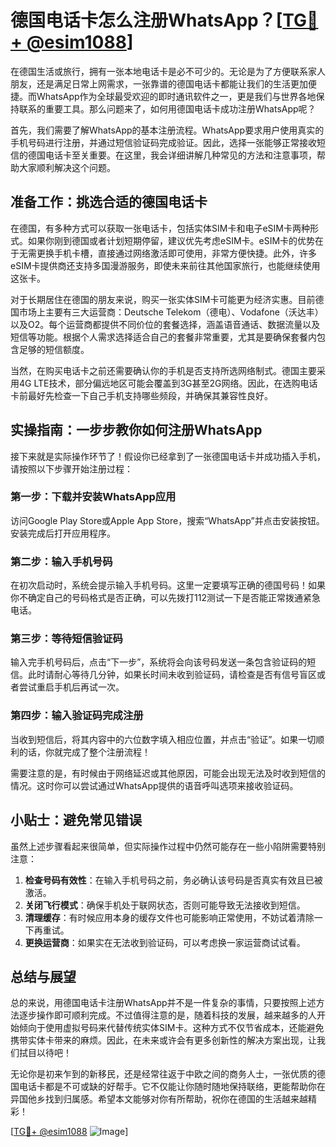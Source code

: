# 德国电话卡怎么注册WhatsApp？[[TG💪+ @esim1088](https://t.me/s/esim1088)]

在德国生活或旅行，拥有一张本地电话卡是必不可少的。无论是为了方便联系家人朋友，还是满足日常上网需求，一张靠谱的德国电话卡都能让我们的生活更加便捷。而WhatsApp作为全球最受欢迎的即时通讯软件之一，更是我们与世界各地保持联系的重要工具。那么问题来了，如何用德国电话卡成功注册WhatsApp呢？

首先，我们需要了解WhatsApp的基本注册流程。WhatsApp要求用户使用真实的手机号码进行注册，并通过短信验证码完成验证。因此，选择一张能够正常接收短信的德国电话卡至关重要。在这里，我会详细讲解几种常见的方法和注意事项，帮助大家顺利解决这个问题。

## 准备工作：挑选合适的德国电话卡

在德国，有多种方式可以获取一张电话卡，包括实体SIM卡和电子eSIM卡两种形式。如果你刚到德国或者计划短期停留，建议优先考虑eSIM卡。eSIM卡的优势在于无需更换手机卡槽，直接通过网络激活即可使用，非常方便快捷。此外，许多eSIM卡提供商还支持多国漫游服务，即使未来前往其他国家旅行，也能继续使用这张卡。

对于长期居住在德国的朋友来说，购买一张实体SIM卡可能更为经济实惠。目前德国市场上主要有三大运营商：Deutsche Telekom（德电）、Vodafone（沃达丰）以及O2。每个运营商都提供不同价位的套餐选择，涵盖语音通话、数据流量以及短信等功能。根据个人需求选择适合自己的套餐非常重要，尤其是要确保套餐内包含足够的短信额度。

当然，在购买电话卡之前还需要确认你的手机是否支持所选网络制式。德国主要采用4G LTE技术，部分偏远地区可能会覆盖到3G甚至2G网络。因此，在选购电话卡前最好先检查一下自己手机支持哪些频段，并确保其兼容性良好。

## 实操指南：一步步教你如何注册WhatsApp

接下来就是实际操作环节了！假设你已经拿到了一张德国电话卡并成功插入手机，请按照以下步骤开始注册过程：

### 第一步：下载并安装WhatsApp应用
访问Google Play Store或Apple App Store，搜索“WhatsApp”并点击安装按钮。安装完成后打开应用程序。

### 第二步：输入手机号码
在初次启动时，系统会提示输入手机号码。这里一定要填写正确的德国号码！如果你不确定自己的号码格式是否正确，可以先拨打112测试一下是否能正常拨通紧急电话。

### 第三步：等待短信验证码
输入完手机号码后，点击“下一步”，系统将会向该号码发送一条包含验证码的短信。此时请耐心等待几分钟，如果长时间未收到验证码，请检查是否有信号盲区或者尝试重启手机后再试一次。

### 第四步：输入验证码完成注册
当收到短信后，将其内容中的六位数字填入相应位置，并点击“验证”。如果一切顺利的话，你就完成了整个注册流程！

需要注意的是，有时候由于网络延迟或其他原因，可能会出现无法及时收到短信的情况。这时你可以尝试通过WhatsApp提供的语音呼叫选项来接收验证码。

## 小贴士：避免常见错误

虽然上述步骤看起来很简单，但实际操作过程中仍然可能存在一些小陷阱需要特别注意：

1. **检查号码有效性**：在输入手机号码之前，务必确认该号码是否真实有效且已被激活。
2. **关闭飞行模式**：确保手机处于联网状态，否则可能导致无法接收到短信。
3. **清理缓存**：有时候应用本身的缓存文件也可能影响正常使用，不妨试着清除一下再重试。
4. **更换运营商**：如果实在无法收到验证码，可以考虑换一家运营商试试看。

## 总结与展望

总的来说，用德国电话卡注册WhatsApp并不是一件复杂的事情，只要按照上述方法逐步操作即可顺利完成。不过值得注意的是，随着科技的发展，越来越多的人开始倾向于使用虚拟号码来代替传统实体SIM卡。这种方式不仅节省成本，还能避免携带实体卡带来的麻烦。因此，在未来或许会有更多创新性的解决方案出现，让我们拭目以待吧！

无论你是初来乍到的新移民，还是经常往返于中欧之间的商务人士，一张优质的德国电话卡都是不可或缺的好帮手。它不仅能让你随时随地保持联络，更能帮助你在异国他乡找到归属感。希望本文能够对你有所帮助，祝你在德国的生活越来越精彩！

[[TG💪+ @esim1088](https://t.me/s/esim1088) ![Image](https://i.postimg.cc/4NQfJmqS/Snipaste-2025-05-13-00-14-12.png)]